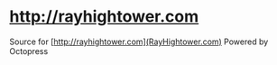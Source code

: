 http://rayhightower.com
===

Source for [http://rayhightower.com](RayHightower.com)
Powered by Octopress
